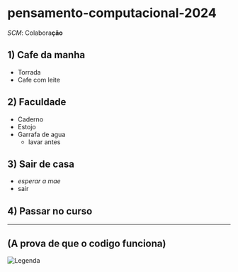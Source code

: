 # pensamento-computacional-2024
*SCM*: Colabora**ção**

 ## 1) Cafe da manha ##
  * Torrada
  * Cafe com leite

 ## 2) Faculdade ##
  * Caderno
  * Estojo
  * Garrafa de agua
    - lavar antes

 ## 3) Sair de casa ##
* *esperar a mae*
* sair

 ## 4) Passar no curso ##
------------------------------------

## (A prova de que o codigo funciona) ##

![Legenda](Aulas_Mateus/2024_03_211/image-1.png)